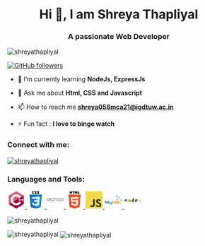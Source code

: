 <h1 align="center">Hi 👋, I am Shreya Thapliyal</h1>
<h3 align="center">A passionate Web Developer</h3>

<p align="left"> <img src="https://komarev.com/ghpvc/?username=shreyathapliyal&label=Profile%20views&color=0e75b6&style=flat" alt="shreyathapliyal" /></p>

[![GitHub followers](https://img.shields.io/github/followers/ShreyaThapliyal.svg?style=social&label=Follow&maxAge=2592000)](https://github.com/ShreyaThapliyal?tab=followers)


- 🌱 I’m currently learning **NodeJs, ExpressJs**

- 💬 Ask me about **Html, CSS and Javascript**

- 📫 How to reach me **shreya058mca21@igdtuw.ac.in**

- ⚡ Fun fact : **I love to binge watch**

<h3 align="left">Connect with me:</h3>
<p align="left">
<a href="https://linkedin.com/in/shreyathapliyal" target="blank"><img align="center" src="https://raw.githubusercontent.com/rahuldkjain/github-profile-readme-generator/master/src/images/icons/Social/linked-in-alt.svg" alt="shreyathapliyal" height="30" width="40" /></a>
</p>

<h3 align="left">Languages and Tools:</h3>
<a href="https://www.w3schools.com/cpp/" target="_blank" rel="noreferrer"> <img src="https://raw.githubusercontent.com/devicons/devicon/master/icons/cplusplus/cplusplus-original.svg" alt="cplusplus" width="40" height="40"/> </a> <a href="https://www.w3schools.com/css/" target="_blank" rel="noreferrer"> <img src="https://raw.githubusercontent.com/devicons/devicon/master/icons/css3/css3-original-wordmark.svg" alt="css3" width="40" height="40"/> </a> <a href="https://expressjs.com" target="_blank" rel="noreferrer"> <img src="https://raw.githubusercontent.com/devicons/devicon/master/icons/express/express-original-wordmark.svg" alt="express" width="40" height="40"/> </a> <a href="https://www.w3.org/html/" target="_blank" rel="noreferrer"> <img src="https://raw.githubusercontent.com/devicons/devicon/master/icons/html5/html5-original-wordmark.svg" alt="html5" width="40" height="40"/> </a> <a href="https://developer.mozilla.org/en-US/docs/Web/JavaScript" target="_blank" rel="noreferrer"> <img src="https://raw.githubusercontent.com/devicons/devicon/master/icons/javascript/javascript-original.svg" alt="javascript" width="40" height="40"/> </a> <a href="https://www.mysql.com/" target="_blank" rel="noreferrer"> <img src="https://raw.githubusercontent.com/devicons/devicon/master/icons/mysql/mysql-original-wordmark.svg" alt="mysql" width="40" height="40"/> </a> <a href="https://nodejs.org" target="_blank" rel="noreferrer"> <img src="https://raw.githubusercontent.com/devicons/devicon/master/icons/nodejs/nodejs-original-wordmark.svg" alt="nodejs" width="40" height="40"/> </a> </p>

<p><img align="center" src="https://github-readme-streak-stats.herokuapp.com/?user=shreyathapliyal&" alt="shreyathapliyal" /></p>

<p><img align="left" src="https://github-readme-stats.vercel.app/api/top-langs?username=shreyathapliyal&show_icons=true&locale=en&layout=compact" alt="shreyathapliyal" /></p>
<p>&nbsp;<img align="center" src="https://github-readme-stats.vercel.app/api?username=shreyathapliyal&show_icons=true&locale=en" alt="shreyathapliyal" /></p>

